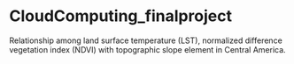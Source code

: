 # CloudComputing_finalproject
Relationship among land surface temperature (LST), normalized difference vegetation index (NDVI) with topographic slope element in Central America.

